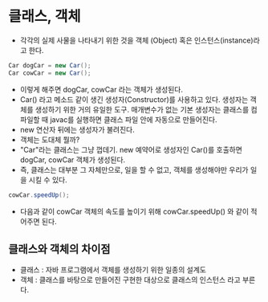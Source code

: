 # 클래스, 객체
- 각각의 실제 사물을 나타내기 위한 것을 객체 (Object) 혹은 인스턴스(instance)라고 한다.
```java
Car dogCar = new Car();
Car cowCar = new Car();
```
- 이렇게 해주면 dogCar, cowCar 라는 객체가 생성된다.
- Car() 라고 메소드 같이 생긴 생성자(Constructor)를 사용하고 있다. 생성자는 객체를
생성하기 위한 거의 유일한 도구. 매개변수가 없는 기본 생성자는 클래스를 컴파일할 때 javac를
실행하면 클래스 파일 안에 자동으로 만들어진다.
- new 연산자 뒤에는 생성자가 불려진다.
- 객체는 도대체 뭘까?
- "Car"라는 클래스는 그냥 껍데기. new 예약어로 생성자인 Car()를 호출하면 dogCar, cowCar 객체가 생성된다.
- 즉, 클래스는 대부분 그 자체만으로, 일을 할 수 없고, 객체를 생성해야만 우리가 일을 시킬 수 있다.
```java
cowCar.speedUp();
```
- 다음과 같이 cowCar 객체의 속도를 높이기 위해 cowCar.speedUp() 와 같이 적어주면 된다.

## 클래스와 객체의 차이점
- 클래스 : 자바 프로그램에서 객체를 생성하기 위한 일종의 설계도
- 객체 : 클래스를 바탕으로 만들어진 구현한 대상으로 클래스의 인스턴스 라고 부른다.
